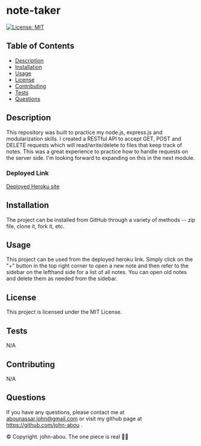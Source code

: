 # note-taker

[![License: MIT](https://img.shields.io/badge/License-MIT-yellow.svg)](https://opensource.org/licenses/MIT)

## Table of Contents
- [Description](#description)
- [Installation](#installation)
- [Usage](#usage)
- [License](#license)
- [Contributing](#contributing)
- [Tests](#tests)
- [Questions](#questions)

## Description
This repository was built to practice my node.js, express.js and modularization skills. I created a RESTful API to accept GET, POST and DELETE requests which will read/write/delete to files that keep track of notes. This was a great experience to practice how to handle requests on the server side. I'm looking forward to expanding on this in the next module. 

### Deployed Link
<a href="https://johns-note-taker-115.herokuapp.com/" target="_blank">Deployed Heroku site</a>

## Installation
The project can be installed from GitHub through a variety of methods -- zip file, clone it, fork it, etc.

## Usage
This project can be used from the deployed heroku link. Simply click on the "+" button in the top right corner to open a new note and then refer to the sidebar on the lefthand side for a list of all notes. You can open old notes and delete them as needed from the sidebar.

## License
This project is licensed under the MIT License.

## Tests
N/A

## Contributing
N/A

## Questions
If you have any questions, please contact me at abounassar.john@gmail.com or visit my github page at https://github.com/john-abou .

© Copyright. john-abou. The one piece is real 🏴‍☠